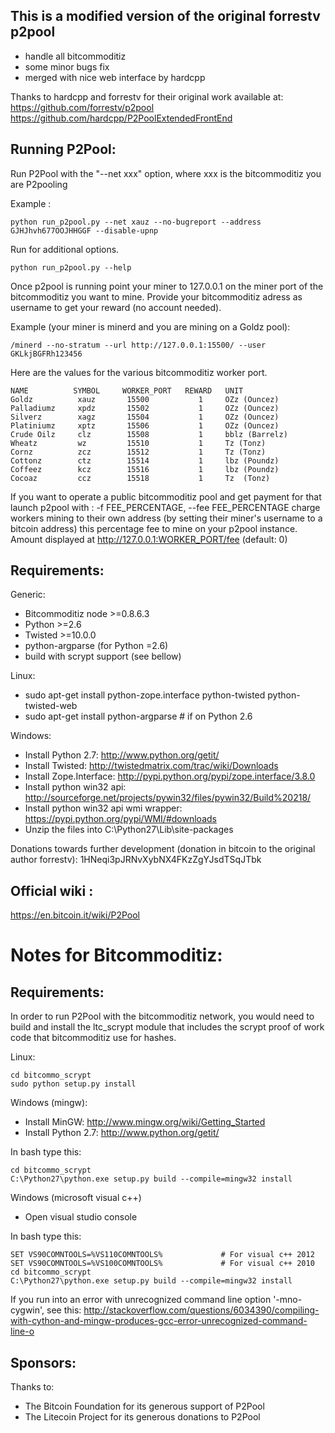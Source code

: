 This is a modified version of the original forrestv p2pool
-------------------------
* handle all bitcommoditiz
* some minor bugs fix
* merged with nice web interface by hardcpp

Thanks to hardcpp and forrestv for their original work available at:
https://github.com/forrestv/p2pool
https://github.com/hardcpp/P2PoolExtendedFrontEnd
 

Running P2Pool:
-------------------------
Run P2Pool with the "--net xxx" option, where xxx is the bitcommoditiz you are P2pooling

Example :

	python run_p2pool.py --net xauz --no-bugreport --address GJHJhvh677OOJHHGGF --disable-upnp

Run for additional options.

    python run_p2pool.py --help

Once p2pool is running point your miner to 127.0.0.1 on the miner port of the bitcommoditiz you want to mine.
Provide your bitcommoditiz adress as username to get your reward (no account needed).

Example (your miner is minerd and you are mining on a Goldz pool):

	/minerd --no-stratum --url http://127.0.0.1:15500/ --user GKLkjBGFRh123456


Here are the values for the various bitcommoditiz worker port.

	NAME          SYMBOL     WORKER_PORT   REWARD   UNIT
	Goldz          xauz       15500           1     OZz (Ouncez)
	Palladiumz     xpdz       15502           1     OZz (Ouncez)
	Silverz        xagz       15504           1     OZz (Ouncez)
	Platiniumz     xptz       15506           1     OZz (Ouncez)
	Crude Oilz     clz        15508           1     bblz (Barrelz)
	Wheatz         wz         15510           1     Tz (Tonz)
	Cornz          zcz        15512           1     Tz (Tonz)
	Cottonz        ctz        15514           1     lbz (Poundz)
	Coffeez        kcz        15516           1     lbz (Poundz)
	Cocoaz         ccz        15518           1     Tz  (Tonz)



If you want to operate a public bitcommoditiz pool and get payment for that launch p2pool with :
  -f FEE_PERCENTAGE, --fee FEE_PERCENTAGE
                        charge workers mining to their own address (by
                        setting their miner's username to a bitcoin address)
                        this percentage fee to mine on your p2pool instance.
                        Amount displayed at http://127.0.0.1:WORKER_PORT/fee
                        (default: 0)



Requirements:
-------------------------
Generic:
* Bitcommoditiz node >=0.8.6.3
* Python >=2.6
* Twisted >=10.0.0
* python-argparse (for Python =2.6)
* build with scrypt support (see bellow)

Linux:
* sudo apt-get install python-zope.interface python-twisted python-twisted-web
* sudo apt-get install python-argparse # if on Python 2.6

Windows:
* Install Python 2.7: http://www.python.org/getit/
* Install Twisted: http://twistedmatrix.com/trac/wiki/Downloads
* Install Zope.Interface: http://pypi.python.org/pypi/zope.interface/3.8.0
* Install python win32 api: http://sourceforge.net/projects/pywin32/files/pywin32/Build%20218/
* Install python win32 api wmi wrapper: https://pypi.python.org/pypi/WMI/#downloads
* Unzip the files into C:\Python27\Lib\site-packages


Donations towards further development (donation in bitcoin to the original author forrestv):
    1HNeqi3pJRNvXybNX4FKzZgYJsdTSqJTbk

Official wiki :
-------------------------
https://en.bitcoin.it/wiki/P2Pool


Notes for Bitcommoditiz:
=========================
Requirements:
-------------------------
In order to run P2Pool with the bitcommoditiz network, you would need to build and install the
ltc_scrypt module that includes the scrypt proof of work code that bitcommoditiz use for hashes.

Linux:

    cd bitcommo_scrypt
    sudo python setup.py install

Windows (mingw):
* Install MinGW: http://www.mingw.org/wiki/Getting_Started
* Install Python 2.7: http://www.python.org/getit/

In bash type this:

    cd bitcommo_scrypt
    C:\Python27\python.exe setup.py build --compile=mingw32 install

Windows (microsoft visual c++)
* Open visual studio console

In bash type this:

    SET VS90COMNTOOLS=%VS110COMNTOOLS%	           # For visual c++ 2012
    SET VS90COMNTOOLS=%VS100COMNTOOLS%             # For visual c++ 2010
    cd bitcommo_scrypt
    C:\Python27\python.exe setup.py build --compile=mingw32 install
	
If you run into an error with unrecognized command line option '-mno-cygwin', see this:
http://stackoverflow.com/questions/6034390/compiling-with-cython-and-mingw-produces-gcc-error-unrecognized-command-line-o

Sponsors:
-------------------------

Thanks to:
* The Bitcoin Foundation for its generous support of P2Pool
* The Litecoin Project for its generous donations to P2Pool

